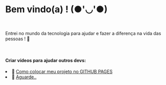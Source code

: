 # Bem vindo(a) ! (●'◡'●)
<br>

Entrei no mundo da tecnologia para ajudar e fazer a diferença na vida das pessoas ! 💜</p>
<br>

#### Criar vídeos para ajudar outros devs:
 <li>🌱 <a target="_blank" href="https://youtu.be/OcDCOY1sBdU">Como colocar meu projeto no GITHUB PAGES</a></li>
 <li>🌱 <a target="_blank" href="#">Aguarde..</a></li>
